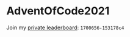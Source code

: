 # AdventOfCode2021

Join my [private leaderboard](https://adventofcode.com/2021/leaderboard/private): `1700656-153178c4`

